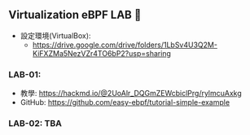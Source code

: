 ## Virtualization eBPF LAB 👋

- 設定環境(VirtualBox):
  - https://drive.google.com/drive/folders/1LbSv4U3Q2M-KiFXZMa5NezVZr4TO6bP2?usp=sharing

### LAB-01:
- 教學: https://hackmd.io/@2UoAlr_DQGmZEWcbiclPrg/rylmcuAxkg
- GitHub: https://github.com/easy-ebpf/tutorial-simple-example

### LAB-02: TBA
